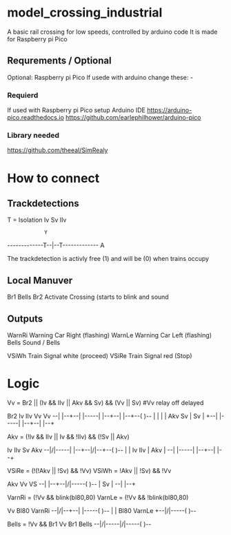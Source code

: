 # model_crossing_industrial
A basic rail crossing for low speeds, controlled by arduino code
It is made for Raspberry pi Pico

## Requrements / Optional
Optional: Raspberry pi Pico
    If usede with arduino change these:
    -

### Requierd
If used with Raspberry pi Pico setup Arduino IDE
    https://arduino-pico.readthedocs.io
    https://github.com/earlephilhower/arduino-pico

### Library needed
https://github.com/theeal/SimRealy


# How to connect
## Trackdetections
T = Isolation 
	Iv			Sv			IIv 
 
                Y 
-------------T--|--T------------- 
                A 
 
The trackdetection is activly free (1) and will be (0) when trains occupy

## Local Manuver
Br1 Bells
Br2 Activate Crossing (starts to blink and sound

## Outputs
WarnRi Warning Car Right (flashing)
WarnLe Warning Car Left  (flashing)
Bells  Sound / Bells

VSiWh  Train Signal white (proceed)
VSiRe  Train Signal red   (Stop)

# Logic

  Vv = Br2 || (Iv && IIv || Akv && Sv) && (Vv || Sv)
 #Vv relay off delayed

  Br2     Iv      IIv     Vv      Vv
--| |--+--| |-----| |--+--| |--+--( )--
       |               |       |
	   |  Akv     Sv   |  Sv   |
	   +--| |-----| |--+--| |--+

  Akv = (!Iv && IIv || Iv && !IIv) && (!Sv || Akv)

  Iv      IIv     Sv      Akv
--|/|-----| |--+--|/|--+--( )--
               |       |
  Iv      IIv  |  Akv  |
--| |-----| |--+--| |--+


  VSiRe = (!(!Akv || !Sv) && !Vv)
  VSiWh = !Akv || !Sv) && !Vv

  Akv     Vv      VS
--| |--+--|/|-----( )--
       |
  Sv   |
--| |--+


VarnRi = (!Vv && blink(bl80,80)
VarnLe = (!Vv && !blink(bl80,80)

  Vv     Bl80    VarnRi
--|/|--+--| |-----( )--
       |
       | Bl80    VarnLe
       +--|/|-----( )--


  Bells = !Vv && Br1
  Vv      Br1    Bells
--|/|-----|/|-----( )--

